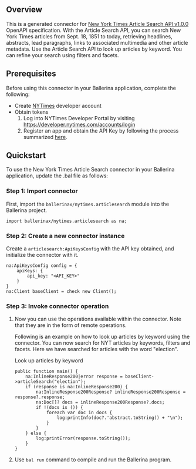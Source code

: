 ## Overview
This is a generated connector for [New York Times Article Search API v1.0.0](https://developer.nytimes.com/docs/articlesearch-product/1/overview) OpenAPI specification. 
With the Article Search API, you can search New York Times articles from Sept. 18, 1851 to today, retrieving headlines, abstracts, lead paragraphs, links to associated multimedia and other article metadata. 
Use the Article Search API to look up articles by keyword. You can refine your search using filters and facets. 

## Prerequisites

Before using this connector in your Ballerina application, complete the following:

* Create [NYTimes](https://developer.nytimes.com/accounts/login) developer account
* Obtain tokens
    1. Log into NYTimes Developer Portal by visiting https://developer.nytimes.com/accounts/login
    2. Register an app and obtain the API Key by following the process summarized [here](https://developer.nytimes.com/get-started).

## Quickstart

To use the New York Times Article Search connector in your Ballerina application, update the .bal file as follows:

### Step 1: Import connector
First, import the `ballerinax/nytimes.articlesearch` module into the Ballerina project.
```ballerina
import ballerinax/nytimes.articlesearch as na;
```

### Step 2: Create a new connector instance
Create a `articlesearch:ApiKeysConfig` with the API key obtained, and initialize the connector with it.
```ballerina
na:ApiKeysConfig config = {
    apiKeys: {
        api_key: "<API_KEY>"
    }
}
na:Client baseClient = check new Client();
```

### Step 3: Invoke connector operation
1. Now you can use the operations available within the connector. Note that they are in the form of remote operations.

    Following is an example on how to look up articles by keyword using the connector. You can now search for NYT articles by keywords, filters and facets. Here we have searched for articles with the word "election".

    Look up articles by keyword

    ```ballerina
    public function main() {
        na:InlineResponse200|error response = baseClient->articleSearch("election");
        if (response is na:InlineResponse200) {
            na:InlineResponse200Response? inlineResponse200Response = response?.response;
            na:Doc[]? docs = inlineResponse200Response?.docs;
            if !(docs is ()) {
                foreach var doc in docs {
                    log:printInfo(doc?.'abstract.toString() + "\n");
                }
            }
        } else {
            log:printError(response.toString());
        }
    }
    ``` 

2. Use `bal run` command to compile and run the Ballerina program. 